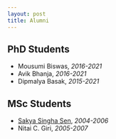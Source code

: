 ```yaml
---
layout: post
title: Alumni
---
```


## PhD Students
- Mousumi Biswas, _2016-2021_
- Avik Bhanja, _2016-2021_
- Dipmalya Basak, _2015-2021_

## MSc Students
- [Sakya Singha Sen](http://academic.ncl.res.in/ss.sen/home), _2004-2006_
- Nitai C. Giri, _2005-2007_
